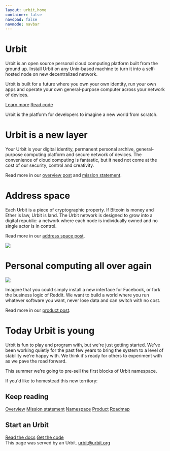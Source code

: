 ```yaml
---
layout: urbit,home
container: false
navdpad: false
navmode: navbar
---
```


<div class="image-fs first">
    <div class="text-container">
        <div class="text">
            <h1><div class="logo"></div>Urbit</h1>
        </div>
    </div>
    <imagepanel src="http://urbit.s3.amazonaws.com/16-3-10/DSCF8655.jpg" />
</div>
<!-- -->
<div class="container stack">
    <div class="col-md-offset-1 col-md-10 slide-1">
        <p>Urbit is an open source personal cloud computing platform built from the ground up.  Install Urbit on any Unix-based machine to turn it into a self-hosted node on new decentralized network.</p>
        <p>Urbit is built for a future where you own your own identity, run your own apps and operate your own general-purpose computer across your network of devices.</p>
        <a class="btn black" href="#learn">Learn more</a>
        <a class="btn black" href="/docs">Read code</a>
        <email submit="Subscribe to updates"></email>
    </div>
</div>
<!-- -->
<div class="image-fs">
    <div class="text-container">
        <div class="text">
            <div class="rect no-header">
            <p>Urbit is the platform for developers to imagine a new world from scratch.</p>
            </div>
        </div>
    </div>
    <imagepanel src="http://urbit.s3.amazonaws.com/16-3-10/DSCF8653.jpg" />
</div>
<!-- -->
<div id="learn"></div>
<div class="container stack six">
    <div class="col-md-10 col-md-offset-1">
        <!-- -->
        <div class="slide">
            <h1>Urbit is a new layer</h1>
            <p>Your Urbit is your digital identity, permanent personal archive, general-purpose computing platform and secure network of devices.  The convenience of cloud computing is fantastic, but it need not come at the cost of our security, control and creativity.</p>
            <p>Read more in our <a href="./blog/2016-2-29">overview post</a>&#32; and <a href="./blog/2016-3-8">mission statement</a>.</p>
        </div>
        <!-- -->
        <div class="slide">
            <h1>Address space</h1>
            <div class="pair">
                <div>
                  <p>Each Urbit is a piece of cryptographic property.  If Bitcoin is money and Ether is law, Urbit is land.  The Urbit network is designed to grow into a digital republic: a network where each node is individually owned and no single actor is in control.</p>
                  <p>Read more in our <a href="blog/2016-3-9">address space post</a>.</p>
                </div>
                <div class="image right"><img src="http://urbit.s3.amazonaws.com/16-3-10/grid.png"/></div>
            </div>
        </div>
        <!-- -->
        <div class="slide">
            <h1>Personal computing all over again</h1>
            <div class="pair">
                <div class="image left"><img src="http://urbit.s3.amazonaws.com/16-3-10/atom.png"/></div>
                <div>
                    <p>Imagine that you could simply install a new interface for Facebook, or fork the business logic of Reddit.  We want to build a world where you run whatever software you want, never lose data and can switch with no cost.</p>
                    <p>Read more in our <a href="blog/2016-3-7">product post</a>.</p>
                </div>
            </div>
        </div>
        <!-- -->
        <div class="slide">
            <h1>Today Urbit is young</h1>
            <p>Urbit is fun to play and program  with, but we're just getting started.  We've been working quietly for the past few years to bring the system to a level of stability we're happy with.  We think it's ready for others to experiment with as we pave the road forward.</p>
        </div>     
    </div>   
</div>
<!-- -->
<div class="image-fs">
<div class="text-container">
    <div class="text">
        <div class="rect no-header">
        <p>This summer we’re going to pre-sell the first blocks of Urbit namespace.</p>
        <p>If you'd like to homestead this new territory:</p>
        <email></email>
        </div>
    </div>
</div>
<imagepanel src="http://urbit.s3.amazonaws.com/16-3-10/DSCF8654.jpg" />
</div>
<!-- -->
<div class="container stack last">
    <div class="col-md-4 col-md-offset-1">
        <h2>Keep reading</h2>
        <a href="blog/~2016.3.2">Overview</a>
        <a href="blog/~2016.3.2">Mission statement</a>
        <a href="blog/~2016.3.2">Namespace</a>
        <a href="blog/~2016.3.2">Product</a>
        <a href="blog/~2016.3.2">Roadmap</a>
    </div>
    <div class="col-md-4">
        <h2>Start an Urbit</h2>
        <a href="docs">Read the docs</a>
        <a href="https://github.com/urbit/urbit">Get the code</a>
    </div>
</div>
<!-- -->
<div class="footer container">
  <div class="col-md-offset-1 col-md-11">This page was served by an Urbit.  <a href="mailto:urbit@urbit.org">urbit@urbit.org</a></div>
</div>
